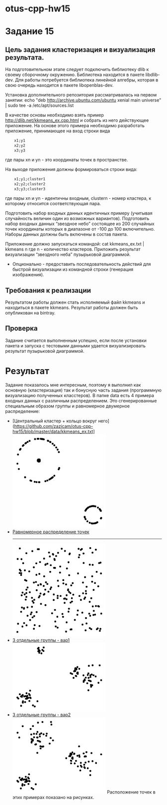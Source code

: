 # otus-cpp-hw15

# Задание 15
## Цель задания кластеризация и визуализация результата.

На подготовительном этапе следует подключить библиотеку dlib к своему сборочному окружению. Библиотека находится в пакете libdlib-dev. Для работы потребуется библиотека линейной алгебры, которая в свою очередь находится в пакете libopenblas-dev.

Установка дополнительного репозитория рассматривалась на первом занятии:
echo "deb http://archive.ubuntu.com/ubuntu xenial main universe" | sudo tee -a /etc/apt/sources.list

В качестве основы необходимо взять пример http://dlib.net/kkmeans_ex.cpp.html и собрать из него действующее приложение. 
На основе этого примера необходимо разработать приложение, принимающее на вход строки вида
```
    x1;y1
    x2;y2
    x3;y3
```
где пары xn и yn - это координаты точек в пространстве. 

На выходе приложения должны формироваться строки вида:
```
    x1;y1;cluster1
    x2;y2;cluster2
    x3;y3;cluster3
```
где пары xn и yn - идентичны входным, clustern - номер кластера, к которому относится соответствующая пара.

Подготовить набор входных данных идентичных примеру (учитывая случайность величин один из возможных вариантов).
Подготовить набор входных данных “звездное небо” состоящее из 200 случайных точек координаты которых в диапазоне от -100 до 100 включительно.
Наборы данных должны быть включены в состав пакета.

Приложение должно запускаться командой:
cat kkmeans_ex.txt | kkmeans n
где n - количество кластеров.
Приложить результат визуализации “звездного неба” пузырьковой диаграммой.

* Опционально - предоставить последовательность действий для быстрой визуализации из командной строки (генерация изображения).

## Требования к реализации
Результатом работы должен стать исполняемый файл kkmeans и находиться в пакете kkmeans. Результат работы должен быть опубликован на bintray.

## Проверка
Задание считается выполненным успешно, если после установки пакета и запуска с тестовыми данными удается визуализировать результат пузырьковой диаграммой.

# Результат
Задание показалось мне интересным, поэтому я выполнил как основную (кластеризация) так и бонусную часть задания (программную визуализацию полученных класстеров). В папке data есть 4 примера входных данных с различным распределением. Это сгенерированные специальным образом группы и равномерное двумерное распределение: 
* [Центральный кластер + кольцо вокруг него](https://github.com/zazicam/otus-cpp-hw15/blob/master/data/kkmeans_ex.txt]
  <img src="https://github.com/zazicam/otus-cpp-hw15/blob/master/data/out-bw.png" width="300" display="block"> 
* [Равномерное распределение точек](https://github.com/zazicam/otus-cpp-hw15/blob/master/data/kkmeans_ex2.txt)
  <hr><img src="https://github.com/zazicam/otus-cpp-hw15/blob/master/data/out2-bw.png" width="300"  display="block"> 
* [3 отдельные группы - вар1](https://github.com/zazicam/otus-cpp-hw15/blob/master/data/kkmeans_ex3.txt)
  <img src="https://github.com/zazicam/otus-cpp-hw15/blob/master/data/out3-bw.png" width="300"  display="block"> 
* [3 отдельные группы - вар2](https://github.com/zazicam/otus-cpp-hw15/blob/master/data/kkmeans_ex4.txt)
  <img src="https://github.com/zazicam/otus-cpp-hw15/blob/master/data/out4-bw.png" width="300"  display="block"> 
Расположение точек в этих примерах показано на рисунках.



